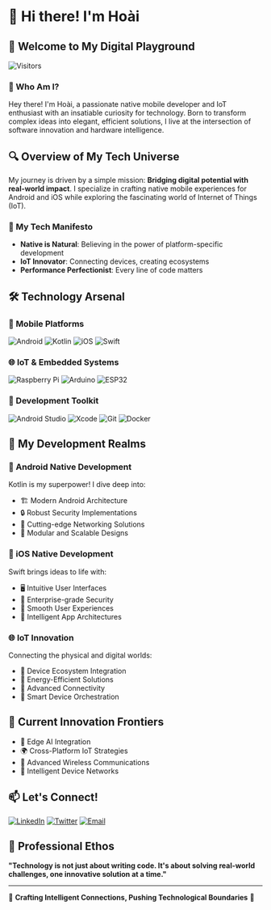 # 👋 Hi there! I'm Hoài

## 🌟 Welcome to My Digital Playground

![Visitors](https://komarev.com/ghpvc/?username=Vanhoai&color=brightgreen)

### 🚀 Who Am I?

Hey there! I'm Hoài, a passionate native mobile developer and IoT enthusiast with an insatiable curiosity for technology. Born to transform complex ideas into elegant, efficient solutions, I live at the intersection of software innovation and hardware intelligence.

## 🔍 Overview of My Tech Universe

My journey is driven by a simple mission: **Bridging digital potential with real-world impact**. I specialize in crafting native mobile experiences for Android and iOS while exploring the fascinating world of Internet of Things (IoT).

### 🎯 My Tech Manifesto
- **Native is Natural**: Believing in the power of platform-specific development
- **IoT Innovator**: Connecting devices, creating ecosystems
- **Performance Perfectionist**: Every line of code matters

## 🛠️ Technology Arsenal

### 📱 Mobile Platforms
![Android](https://img.shields.io/badge/Android-3DDC84?style=for-the-badge&logo=android&logoColor=white)
![Kotlin](https://img.shields.io/badge/Kotlin-0095D5?&style=for-the-badge&logo=kotlin&logoColor=white)
![iOS](https://img.shields.io/badge/iOS-000000?style=for-the-badge&logo=ios&logoColor=white)
![Swift](https://img.shields.io/badge/Swift-FA7343?style=for-the-badge&logo=swift&logoColor=white)

### 🌐 IoT & Embedded Systems
![Raspberry Pi](https://img.shields.io/badge/Raspberry%20Pi-A22846?style=for-the-badge&logo=raspberrypi&logoColor=white)
![Arduino](https://img.shields.io/badge/Arduino-00979D?style=for-the-badge&logo=Arduino&logoColor=white)
![ESP32](https://img.shields.io/badge/ESP32-E7352C?style=for-the-badge&logo=espressif&logoColor=white)

### 🔬 Development Toolkit
![Android Studio](https://img.shields.io/badge/Android%20Studio-3DDC84?style=for-the-badge&logo=android-studio&logoColor=white)
![Xcode](https://img.shields.io/badge/Xcode-007ACC?style=for-the-badge&logo=Xcode&logoColor=white)
![Git](https://img.shields.io/badge/Git-F05032?style=for-the-badge&logo=git&logoColor=white)
![Docker](https://img.shields.io/badge/Docker-2CA5E0?style=for-the-badge&logo=docker&logoColor=white)

## 🌈 My Development Realms

### 🤖 Android Native Development
Kotlin is my superpower! I dive deep into:
- 🏗️ Modern Android Architecture
- 🔒 Robust Security Implementations
- 📡 Cutting-edge Networking Solutions
- 🧩 Modular and Scalable Designs

### 🍏 iOS Native Development
Swift brings ideas to life with:
- 🖥️ Intuitive User Interfaces
- 🔐 Enterprise-grade Security
- 🌊 Smooth User Experiences
- 🧠 Intelligent App Architectures

### 🌐 IoT Innovation
Connecting the physical and digital worlds:
- 🤝 Device Ecosystem Integration
- 🔋 Energy-Efficient Solutions
- 📡 Advanced Connectivity
- 🧰 Smart Device Orchestration

## 🚀 Current Innovation Frontiers

- 🧠 Edge AI Integration
- 🌍 Cross-Platform IoT Strategies
- 📡 Advanced Wireless Communications
- 🤖 Intelligent Device Networks

## 📫 Let's Connect!

[![LinkedIn](https://img.shields.io/badge/LinkedIn-0077B5?style=for-the-badge&logo=linkedin&logoColor=white)](https://www.linkedin.com/in/yourprofile)
[![Twitter](https://img.shields.io/badge/Twitter-1DA1F2?style=for-the-badge&logo=twitter&logoColor=white)](https://twitter.com/yourusername)
[![Email](https://img.shields.io/badge/Email-D14836?style=for-the-badge&logo=gmail&logoColor=white)](mailto:your.email@example.com)

## 🌟 Professional Ethos

**"Technology is not just about writing code. It's about solving real-world challenges, one innovative solution at a time."**

---

🔬 **Crafting Intelligent Connections, Pushing Technological Boundaries** 🔬
